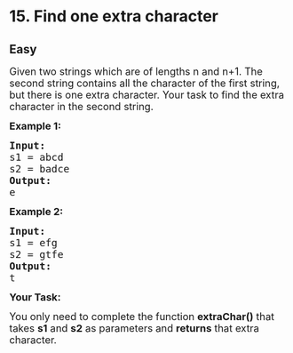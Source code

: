 # 15. Find one extra character
## Easy 
<div class="problem-statement">
                <p></p><p><span style="font-size:18px">Given two strings which are of lengths n and n+1. The second string contains all the character of the first string, but there is one extra character. Your task to find the extra character in the second string.</span><span style="font-size:18px">&nbsp;</span></p>

<p><span style="font-size:18px"><strong>Example 1:</strong></span></p>

<pre><span style="font-size:18px"><strong>Input:
</strong>s1 = </span><span style="font-size:18px">abcd</span>
<span style="font-size:18px">s2 = badce</span>
<span style="font-size:18px"><strong>Output: 
</strong>e</span></pre>

<p><span style="font-size:18px"><strong>Example 2:</strong></span></p>

<pre><span style="font-size:18px"><strong>Input:
</strong>s1 = efg
s2 = gtfe
<strong>Output: 
</strong>t</span></pre>

<p><span style="font-size:18px"><strong>Your Task:</strong></span></p>

<p><span style="font-size:18px">You only need to complete the function <strong>extraChar()</strong> that takes <strong>s1</strong> and <strong>s2</strong> as parameters and <strong>returns</strong> that extra character.&nbsp;</span></p>
 <p></p>
            </div>